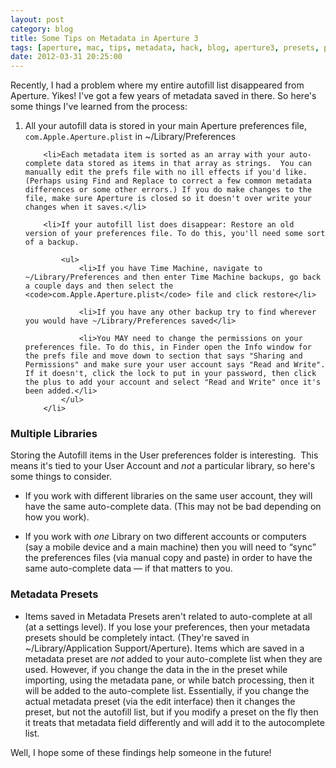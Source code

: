 ```yaml
---
layout: post
category: blog
title: Some Tips on Metadata in Aperture 3
tags: [aperture, mac, tips, metadata, hack, blog, aperture3, presets, photography]
date: 2012-03-31 20:25:00
---
```


Recently, I had a problem where my entire autofill list disappeared from Aperture. Yikes! I've got a few years of metadata saved in there. So here's some things I've learned from the process:

<!--more-->

<ol>
        <li>All your autofill data is stored in your main Aperture preferences file, <code>com.Apple.Aperture.plist</code> in ~/Library/Preferences</li>

        <li>Each metadata item is sorted as an array with your auto-complete data stored as items in that array as strings.  You can manually edit the prefs file with no ill effects if you'd like. (Perhaps using Find and Replace to correct a few common metadata differences or some other errors.) If you do make changes to the file, make sure Aperture is closed so it doesn't over write your changes when it saves.</li>

        <li>If your autofill list does disappear: Restore an old version of your preferences file. To do this, you'll need some sort of a backup.

            <ul>
                <li>If you have Time Machine, navigate to ~/Library/Preferences and then enter Time Machine backups, go back a couple days and then select the <code>com.Apple.Aperture.plist</code> file and click restore</li>

                <li>If you have any other backup try to find wherever you would have ~/Library/Preferences saved</li>

                <li>You MAY need to change the permissions on your preferences file. To do this, in Finder open the Info window for the prefs file and move down to section that says "Sharing and Permissions" and make sure your user account says "Read and Write". If it doesn't, click the lock to put in your password, then click the plus to add your account and select "Read and Write" once it's been added.</li>
            </ul>
        </li>
</ol>


### Multiple Libraries

Storing the Autofill items in the User preferences folder is interesting.  This means it's tied to your User Account and _not_ a particular library, so here's some things to consider.

* If you work with different libraries on the same user account, they will have the same auto-complete data. (This may not be bad depending on how you work).

* If you work with _one_ Library on two different accounts or computers (say a mobile device and a main machine) then you will need to &#8220;sync&#8221; the preferences files (via manual copy and paste) in order to have the same auto-complete data — if that matters to you.

### Metadata Presets ###

* Items saved in Metadata Presets aren't related to auto-complete at all (at a settings level). If you lose your preferences, then your metadata presets should be completely intact. (They're saved in ~/Library/Application Support/Aperture). Items which are saved in a metadata preset are _not_ added to your auto-complete list when they are used. However, if you change the data in the in the preset while importing, using the metadata pane, or while batch processing, then it will be added to the auto-complete list. Essentially, if you change the actual metadata preset (via the edit interface) then it changes the preset, but not the autofill list, but if you modify a preset on the fly then it treats that metadata field differently and will add it to the autocomplete list.

Well, I hope some of these findings help someone in the future!
